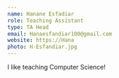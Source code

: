 ```yaml
---
name: Hanane Esfadiar
role: Teaching Assistant
type: TA Head
email: Hanaesfandiar100@gmail.com
website: https://Hana
photo: H-Esfandiar.jpg
---
```


I like teaching Computer Science!
